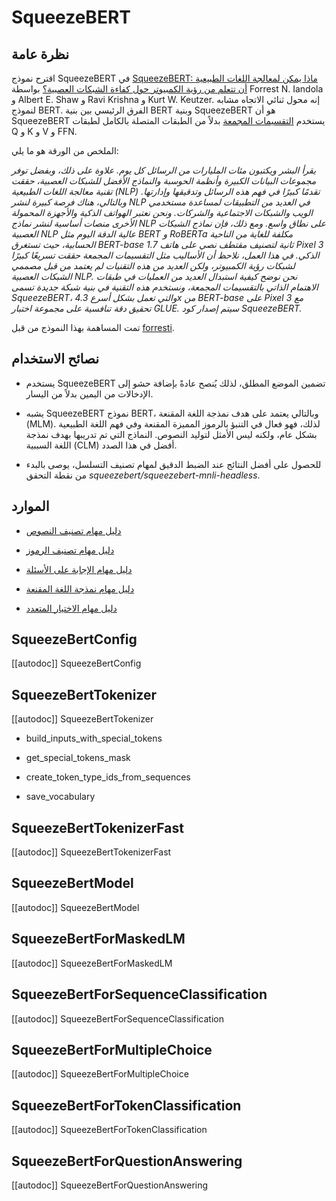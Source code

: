 # SqueezeBERT

## نظرة عامة

اقترح نموذج SqueezeBERT في [SqueezeBERT: ماذا يمكن لمعالجة اللغات الطبيعية أن تتعلم من رؤية الكمبيوتر حول كفاءة الشبكات العصبية؟](https://arxiv.org/abs/2006.11316) بواسطة Forrest N. Iandola و Albert E. Shaw و Ravi Krishna و Kurt W. Keutzer. إنه محول ثنائي الاتجاه مشابه لنموذج BERT. الفرق الرئيسي بين بنية BERT وبنية SqueezeBERT هو أن SqueezeBERT يستخدم [التقسيمات المجمعة](https://blog.yani.io/filter-group-tutorial) بدلاً من الطبقات المتصلة بالكامل لطبقات Q و K و V و FFN.

الملخص من الورقة هو ما يلي:

*يقرأ البشر ويكتبون مئات المليارات من الرسائل كل يوم. علاوة على ذلك، وبفضل توفر مجموعات البيانات الكبيرة وأنظمة الحوسبة والنماذج الأفضل للشبكات العصبية، حققت تقنية معالجة اللغات الطبيعية (NLP) تقدمًا كبيرًا في فهم هذه الرسائل وتدقيقها وإدارتها. وبالتالي، هناك فرصة كبيرة لنشر NLP في العديد من التطبيقات لمساعدة مستخدمي الويب والشبكات الاجتماعية والشركات. ونحن نعتبر الهواتف الذكية والأجهزة المحمولة الأخرى منصات أساسية لنشر نماذج NLP على نطاق واسع. ومع ذلك، فإن نماذج الشبكات العصبية NLP عالية الدقة اليوم مثل BERT و RoBERTa مكلفة للغاية من الناحية الحسابية، حيث تستغرق BERT-base 1.7 ثانية لتصنيف مقتطف نصي على هاتف Pixel 3 الذكي. في هذا العمل، نلاحظ أن الأساليب مثل التقسيمات المجمعة حققت تسريعًا كبيرًا لشبكات رؤية الكمبيوتر، ولكن العديد من هذه التقنيات لم يعتمد من قبل مصممي الشبكات العصبية NLP. نحن نوضح كيفية استبدال العديد من العمليات في طبقات الاهتمام الذاتي بالتقسيمات المجمعة، ونستخدم هذه التقنية في بنية شبكة جديدة تسمى SqueezeBERT، والتي تعمل بشكل أسرع 4.3x من BERT-base على Pixel 3 مع تحقيق دقة تنافسية على مجموعة اختبار GLUE. سيتم إصدار كود SqueezeBERT.*

تمت المساهمة بهذا النموذج من قبل [forresti](https://huggingface.co/forresti).

## نصائح الاستخدام

- يستخدم SqueezeBERT تضمين الموضع المطلق، لذلك يُنصح عادةً بإضافة حشو إلى الإدخالات من اليمين بدلاً من اليسار.

- يشبه SqueezeBERT نموذج BERT، وبالتالي يعتمد على هدف نمذجة اللغة المقنعة (MLM). لذلك، فهو فعال في التنبؤ بالرموز المميزة المقنعة وفي فهم اللغة الطبيعية بشكل عام، ولكنه ليس الأمثل لتوليد النصوص. النماذج التي تم تدريبها بهدف نمذجة اللغة السببية (CLM) أفضل في هذا الصدد.

- للحصول على أفضل النتائج عند الضبط الدقيق لمهام تصنيف التسلسل، يوصى بالبدء من نقطة التحقق *squeezebert/squeezebert-mnli-headless*.

## الموارد

- [دليل مهام تصنيف النصوص](../tasks/sequence_classification)

- [دليل مهام تصنيف الرموز](../tasks/token_classification)

- [دليل مهام الإجابة على الأسئلة](../tasks/question_answering)

- [دليل مهام نمذجة اللغة المقنعة](../tasks/masked_language_modeling)

- [دليل مهام الاختيار المتعدد](../tasks/multiple_choice)

## SqueezeBertConfig

[[autodoc]] SqueezeBertConfig

## SqueezeBertTokenizer

[[autodoc]] SqueezeBertTokenizer

- build_inputs_with_special_tokens

- get_special_tokens_mask

- create_token_type_ids_from_sequences

- save_vocabulary

## SqueezeBertTokenizerFast

[[autodoc]] SqueezeBertTokenizerFast

## SqueezeBertModel

[[autodoc]] SqueezeBertModel

## SqueezeBertForMaskedLM

[[autodoc]] SqueezeBertForMaskedLM

## SqueezeBertForSequenceClassification

[[autodoc]] SqueezeBertForSequenceClassification

## SqueezeBertForMultipleChoice

[[autodoc]] SqueezeBertForMultipleChoice

## SqueezeBertForTokenClassification

[[autodoc]] SqueezeBertForTokenClassification

## SqueezeBertForQuestionAnswering

[[autodoc]] SqueezeBertForQuestionAnswering